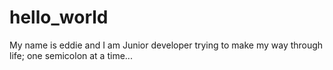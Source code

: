 # hello_world
My name is eddie and I am Junior developer trying to make my way through life; one semicolon at a time...
